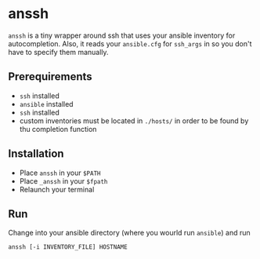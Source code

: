 # anssh

`anssh` is a tiny wrapper around ssh that uses your ansible inventory for
autocompletion. Also, it reads your `ansible.cfg` for `ssh_args` in so you
don't have to specify them manually.

## Prerequirements

* `ssh` installed
* `ansible` installed
* `ssh` installed
* custom inventories must be located in `./hosts/` in order to be found by thu completion function

## Installation

* Place `anssh` in your `$PATH`
* Place `_anssh` in your `$fpath`
* Relaunch your terminal

## Run

Change into your ansible directory (where you wourld run `ansible`) and run

```
anssh [-i INVENTORY_FILE] HOSTNAME
```
